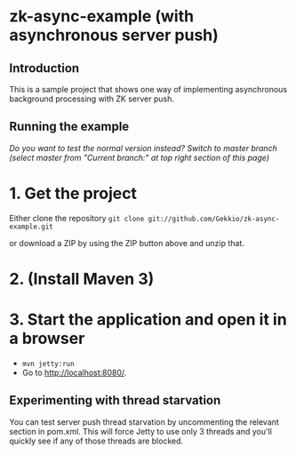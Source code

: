 zk-async-example (with asynchronous server push)
=================

## Introduction

This is a sample project that shows one way of implementing asynchronous background processing with ZK server push.

## Running the example

*Do you want to test the normal version instead? Switch to master branch (select master from "Current branch:" at top right section of this page)*

# 1. Get the project

Either clone the repository
`git clone git://github.com/Gekkio/zk-async-example.git`

or download a ZIP by using the ZIP button above and unzip that.

# 2. (Install Maven 3)
# 3. Start the application and open it in a browser

* `mvn jetty:run`
* Go to [http://localhost:8080/](http://localhost:8080/).

## Experimenting with thread starvation

You can test server push thread starvation by uncommenting the relevant section in pom.xml.
This will force Jetty to use only 3 threads and you'll quickly see if any of those threads are blocked.
